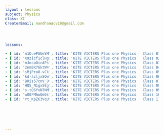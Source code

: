 ```yaml
--- 
layout : lessons 
subject: Physics
class: XI
CreaterEmail: nandhanacv10@gmail.com




lessons: 

- { id: 'm1OuePGUeYM', title: 'KITE VICTERS Plus one Physics   Class 01 (First Bell-ഫസ്റ്റ് ബെല്‍)' }
- { id: 'X9zicf1clHg', title: 'KITE VICTERS Plus one Physics   Class 02  (First Bell-ഫസ്റ്റ് ബെല്‍)' }
- { id: 'mJooaOicAPs', title: 'KITE VICTERS Plus one Physics   Class 03  (First Bell-ഫസ്റ്റ് ബെല്‍)' }
- { id: '2nmBK7GktW4', title: 'KITE VICTERS Plus one Physics   Class 04 (First Bell-ഫസ്റ്റ് ബെല്‍)' }
- { id: 'sMjPro8-vCk', title: 'KITE VICTERS Plus one Physics   Class 05 (First Bell-ഫസ്റ്റ് ബെല്‍)' }
- { id: 'kd-acljxSOw', title: 'KITE VICTERS Plus one Physics   Class 06 (First Bell-ഫസ്റ്റ് ബെല്‍)' }
- { id: 'BRis57cnV_0', title: 'KITE VICTERS Plus one Physics   Class 07 (First Bell-ഫസ്റ്റ് ബെല്‍)' }
- { id: 'HQ5_N1gxSEg', title: 'KITE VICTERS Plus one Physics   Class 08 (First Bell-ഫസ്റ്റ് ബെല്‍)' }
- { id: 's-tQSYxN7NM', title: 'KITE VICTERS Plus one Physics   Class 09 (First Bell-ഫസ്റ്റ് ബെല്‍)' }
- { id: 'wO0PMAwQm0s', title: 'KITE VICTERS Plus one Physics   Class 10 (First Bell-ഫസ്റ്റ് ബെല്‍)' }
- { id: 'rt_KpZ63VqU', title: 'KITE VICTERS Plus one Physics   Class 11 (First Bell-ഫസ്റ്റ് ബെല്‍)' }






---
```

